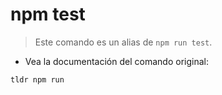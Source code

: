 # npm test

> Este comando es un alias de `npm run test`.

- Vea la documentación del comando original:

`tldr npm run`
